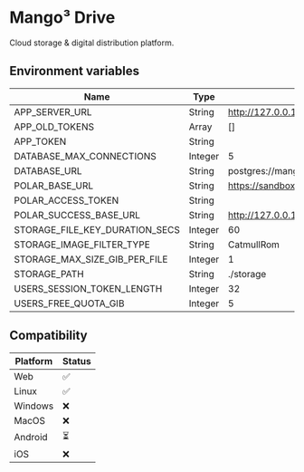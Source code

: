 # Mango³ Drive

Cloud storage & digital distribution platform.

## Environment variables

| Name                           | Type    | Default                                           |
| ------------------------------ | ------- | ------------------------------------------------- |
| APP_SERVER_URL                 | String  | http://127.0.0.1:8080/                            |
| APP_OLD_TOKENS                 | Array   | []                                                |
| APP_TOKEN                      | String  |                                                   |
| DATABASE_MAX_CONNECTIONS       | Integer | 5                                                 |
| DATABASE_URL                   | String  | postgres://mango3:mango3@127.0.0.1:5432/drive_dev |
| POLAR_BASE_URL                 | String  | https://sandbox-api.polar.sh/v1/                  |
| POLAR_ACCESS_TOKEN             | String  |                                                   |
| POLAR_SUCCESS_BASE_URL         | String  | http://127.0.0.1:8080/                            |
| STORAGE_FILE_KEY_DURATION_SECS | Integer | 60                                                |
| STORAGE_IMAGE_FILTER_TYPE      | String  | CatmullRom                                        |
| STORAGE_MAX_SIZE_GIB_PER_FILE  | Integer | 1                                                 |
| STORAGE_PATH                   | String  | ./storage                                         |
| USERS_SESSION_TOKEN_LENGTH     | Integer | 32                                                |
| USERS_FREE_QUOTA_GIB           | Integer | 5                                                 |

## Compatibility

| Platform | Status |
| -------- | ------ |
| Web      | ✅     |
| Linux    | ✅     |
| Windows  | ❌     |
| MacOS    | ❌     |
| Android  | ⏳     |
| iOS      | ❌     |

